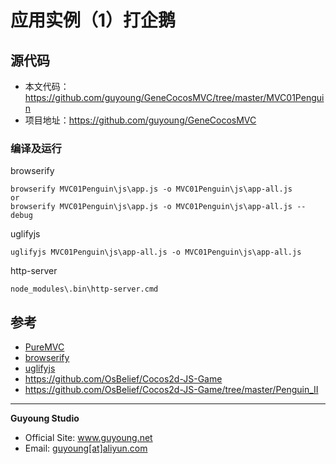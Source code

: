 应用实例（1）打企鹅
===================




## 源代码

- 本文代码：https://github.com/guyoung/GeneCocosMVC/tree/master/MVC01Penguin
- 项目地址：https://github.com/guyoung/GeneCocosMVC

### 编译及运行

browserify

    browserify MVC01Penguin\js\app.js -o MVC01Penguin\js\app-all.js
    or
    browserify MVC01Penguin\js\app.js -o MVC01Penguin\js\app-all.js --debug

uglifyjs

    uglifyjs MVC01Penguin\js\app-all.js -o MVC01Penguin\js\app-all.js


http-server

    node_modules\.bin\http-server.cmd



## 参考

+ [PureMVC](http://puremvc.org/)
+ [browserify](http://browserify.org/)
+ [uglifyjs](http://lisperator.net/uglifyjs/)
+ <https://github.com/OsBelief/Cocos2d-JS-Game>
+ <https://github.com/OsBelief/Cocos2d-JS-Game/tree/master/Penguin_II>



------------------------------------------------

**Guyoung Studio**
 + Official Site: <a href="http://www.guyoung.net/" target="_blank">www.guyoung.net</a>
 + Email:         <a href="&#109;&#97;&#105;&#108;&#116;&#111;&#58;%67%75%79%6f%75%6e%67@%61%6c%69%79%75%6e.%63%6f%6d" target="_blank">guyoung[at]aliyun.com</a>